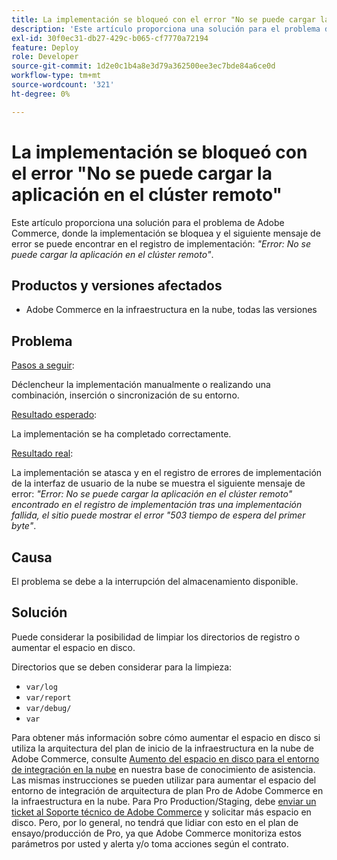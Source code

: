 ```yaml
---
title: La implementación se bloqueó con el error "No se puede cargar la aplicación en el clúster remoto"
description: 'Este artículo proporciona una solución para el problema de Adobe Commerce, donde la implementación se bloquea y el siguiente mensaje de error se puede encontrar en el registro de implementación: *"Error: No se puede cargar la aplicación en el clúster remoto"*.'
exl-id: 30f0ec31-db27-429c-b065-cf7770a72194
feature: Deploy
role: Developer
source-git-commit: 1d2e0c1b4a8e3d79a362500ee3ec7bde84a6ce0d
workflow-type: tm+mt
source-wordcount: '321'
ht-degree: 0%

---
```


# La implementación se bloqueó con el error &quot;No se puede cargar la aplicación en el clúster remoto&quot;

Este artículo proporciona una solución para el problema de Adobe Commerce, donde la implementación se bloquea y el siguiente mensaje de error se puede encontrar en el registro de implementación: *&quot;Error: No se puede cargar la aplicación en el clúster remoto&quot;*.

## Productos y versiones afectados

* Adobe Commerce en la infraestructura en la nube, todas las versiones

## Problema

<u>Pasos a seguir</u>:

Déclencheur la implementación manualmente o realizando una combinación, inserción o sincronización de su entorno.

<u>Resultado esperado</u>:

La implementación se ha completado correctamente.

<u>Resultado real</u>:

La implementación se atasca y en el registro de errores de implementación de la interfaz de usuario de la nube se muestra el siguiente mensaje de error: *&quot;Error: No se puede cargar la aplicación en el clúster remoto&quot; encontrado en el registro de implementación tras una implementación fallida, el sitio puede mostrar el error &quot;503 tiempo de espera del primer byte&quot;*.

## Causa

El problema se debe a la interrupción del almacenamiento disponible.

## Solución

Puede considerar la posibilidad de limpiar los directorios de registro o aumentar el espacio en disco.

Directorios que se deben considerar para la limpieza:

* `var/log`
* `var/report`
* `var/debug/`
* `var`

Para obtener más información sobre cómo aumentar el espacio en disco si utiliza la arquitectura del plan de inicio de la infraestructura en la nube de Adobe Commerce, consulte [Aumento del espacio en disco para el entorno de integración en la nube](/help/how-to/general/increase-disk-space-for-integration-environment-on-cloud.md) en nuestra base de conocimiento de asistencia. Las mismas instrucciones se pueden utilizar para aumentar el espacio del entorno de integración de arquitectura de plan Pro de Adobe Commerce en la infraestructura en la nube. Para Pro Production/Staging, debe [enviar un ticket al Soporte técnico de Adobe Commerce](/help/help-center-guide/help-center/magento-help-center-user-guide.md#submit-ticket-Submit-a-support-ticket) y solicitar más espacio en disco. Pero, por lo general, no tendrá que lidiar con esto en el plan de ensayo/producción de Pro, ya que Adobe Commerce monitoriza estos parámetros por usted y alerta y/o toma acciones según el contrato.
